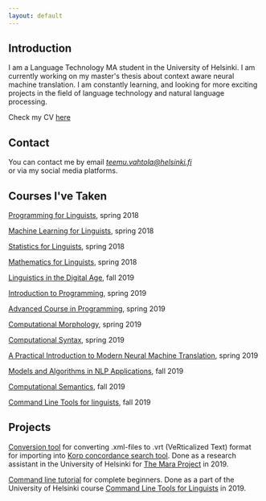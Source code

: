 ```yaml
---
layout: default
---
```


## Introduction

I am a Language Technology MA student in the University of Helsinki. I am currently working
on my master's thesis about context aware neural machine translation. I am constantly
learning, and looking for more exciting projects in the field of language technology
and natural language processing.  

Check my CV <a href="https://www.overleaf.com/read/ntptwdxnbnyf" target="_blank">here</a>

## Contact

You can contact me by email *teemu.vahtola@helsinki.fi*  
or via my social media platforms.

## Courses I've Taken

<a href="https://courses.helsinki.fi/en/kik-lg208/130394640" target="_blank">Programming for Linguists</a>, spring 2018

<a href="https://courses.helsinki.fi/en/kik-lg210/130394715" target="_blank">Machine Learning for Linguists</a>, spring 2018

<a href="https://courses.helsinki.fi/en/KIK-LG207/130394615" target="_blank">Statistics for Linguists</a>, spring 2018

<a href="https://courses.helsinki.fi/en/KIK-LG209/130394667" target="_blank">Mathematics for Linguists</a>, spring 2018

<a href="https://courses.helsinki.fi/en/lda-3103/130805706" target="_blank">Linguistics in the Digital Age</a>, fall 2019

<a href="https://courses.helsinki.fi/fi/tkt10002/131058719" target="_blank">Introduction to Programming</a>, spring 2019

<a href="https://courses.helsinki.fi/fi/aytkt10003/127404483" target="_blank">Advanced Course in Programming</a>, spring 2019

<a href="https://courses.helsinki.fi/fi/LDA-T3101/125485314" target="_blank">Computational Morphology</a>, spring 2019

<a href="https://courses.helsinki.fi/en/lda-t3102/125485318" target="_blank">Computational Syntax</a>, spring 2019

<a href="https://courses.helsinki.fi/en/LDA-T3115/128148821" target="_blank">A Practical Introduction to Modern Neural Machine Translation</a>, spring 2019

<a href="https://courses.helsinki.fi/en/LDA-T504/130806614" target="_blank">Models and Algorithms in NLP Applications</a>, fall 2019

<a href="https://courses.helsinki.fi/fi/lda-t3103/130806596" target="_blank">Computational Semantics</a>, fall 2019

<a href="https://courses.helsinki.fi/fi/KIK-LG219/129824412" target="_blank">Command Line Tools for linguists</a>, fall 2019

## Projects

<a href="https://github.com/teemuvh/corpus-conversion" target="_blank">Conversion tool</a> for converting .xml-files to .vrt (VeRticalized Text) format
for importing into <a href="https://korp.csc.fi" target="_blank">Korp concordance search tool</a>. Done as a research assistant in the University of Helsinki for
<a href="https://blogs.helsinki.fi/mara-project/" target="_blank">The Mara Project</a> in 2019.  

<a href="https://teemuvh.github.io/cmdline_course.html" target="_blank">Command line tutorial</a> for complete beginners. Done as a part of the University of Helsinki
course <a href="https://courses.helsinki.fi/fi/KIK-LG219/129824412" target="_blank">Command Line Tools for Linguists</a> in 2019.

